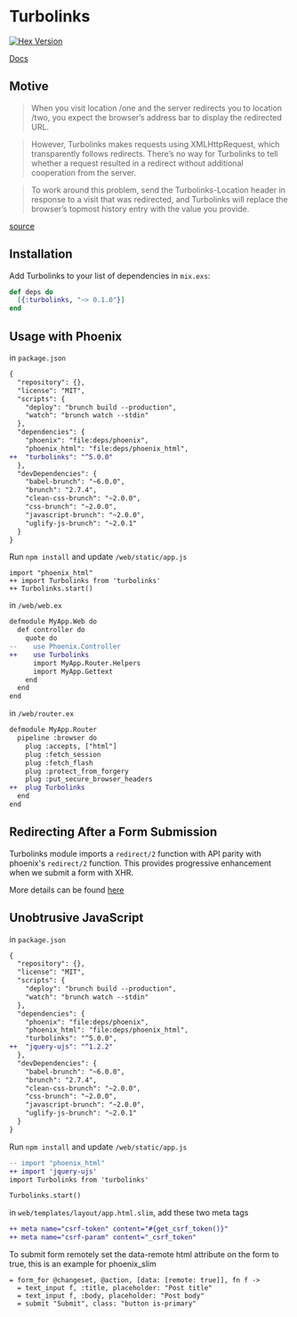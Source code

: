 # Turbolinks

[![Hex Version](https://img.shields.io/hexpm/v/turbolinks.svg)](https://hex.pm/packages/turbolinks)

[Docs](https://hexdocs.pm/turbolinks)

## Motive
> When you visit location /one and the server redirects you to location /two, you expect the browser’s address bar to display the redirected URL.

> However, Turbolinks makes requests using XMLHttpRequest, which transparently follows redirects. There’s no way for Turbolinks to tell whether a request resulted in a redirect without additional cooperation from the server.

> To work around this problem, send the Turbolinks-Location header in response to a visit that was redirected, and Turbolinks will replace the browser’s topmost history entry with the value you provide.

[source](https://github.com/turbolinks/turbolinks#following-redirects)

## Installation
Add Turbolinks to your list of dependencies in `mix.exs`:

```elixir
def deps do
  [{:turbolinks, "~> 0.1.0"}]
end
```

## Usage with Phoenix

in `package.json`
```diff
{
  "repository": {},
  "license": "MIT",
  "scripts": {
    "deploy": "brunch build --production",
    "watch": "brunch watch --stdin"
  },
  "dependencies": {
    "phoenix": "file:deps/phoenix",
    "phoenix_html": "file:deps/phoenix_html",
++  "turbolinks": "^5.0.0"
  },
  "devDependencies": {
    "babel-brunch": "~6.0.0",
    "brunch": "2.7.4",
    "clean-css-brunch": "~2.0.0",
    "css-brunch": "~2.0.0",
    "javascript-brunch": "~2.0.0",
    "uglify-js-brunch": "~2.0.1"
  }
}
```

Run `npm install` and update `/web/static/app.js`
```
import "phoenix_html"
++ import Turbolinks from 'turbolinks'
++ Turbolinks.start()
```

in `/web/web.ex`
```diff
defmodule MyApp.Web do
  def controller do
    quote do
--    use Phoenix.Controller
++    use Turbolinks
      import MyApp.Router.Helpers
      import MyApp.Gettext
    end
  end
end
```

in `/web/router.ex`
```diff
defmodule MyApp.Router
  pipeline :browser do
    plug :accepts, ["html"]
    plug :fetch_session
    plug :fetch_flash
    plug :protect_from_forgery
    plug :put_secure_browser_headers
++  plug Turbolinks
  end
end
```

## Redirecting After a Form Submission

Turbolinks module imports a `redirect/2` function with API parity with phoenix's `redirect/2` function. This provides progressive enhancement when we submit a form with XHR.

More details can be found [here](https://github.com/turbolinks/turbolinks#redirecting-after-a-form-submission)

## Unobtrusive JavaScript

in `package.json`
```diff
{
  "repository": {},
  "license": "MIT",
  "scripts": {
    "deploy": "brunch build --production",
    "watch": "brunch watch --stdin"
  },
  "dependencies": {
    "phoenix": "file:deps/phoenix",
    "phoenix_html": "file:deps/phoenix_html",
    "turbolinks": "^5.0.0",
++  "jquery-ujs": "^1.2.2"
  },
  "devDependencies": {
    "babel-brunch": "~6.0.0",
    "brunch": "2.7.4",
    "clean-css-brunch": "~2.0.0",
    "css-brunch": "~2.0.0",
    "javascript-brunch": "~2.0.0",
    "uglify-js-brunch": "~2.0.1"
  }
}
```

Run `npm install` and update `/web/static/app.js`

```diff
-- import "phoenix_html"
++ import 'jquery-ujs'
import Turbolinks from 'turbolinks'

Turbolinks.start()
```

in `web/templates/layout/app.html.slim`, add these two meta tags

```diff
++ meta name="csrf-token" content="#{get_csrf_token()}"
++ meta name="csrf-param" content="_csrf_token"
```

To submit form remotely set the data-remote html attribute on the form to true, this is an example for phoenix_slim

```slim
= form_for @changeset, @action, [data: [remote: true]], fn f ->
  = text_input f, :title, placeholder: "Post title"
  = text_input f, :body, placeholder: "Post body"
  = submit "Submit", class: "button is-primary"
```
